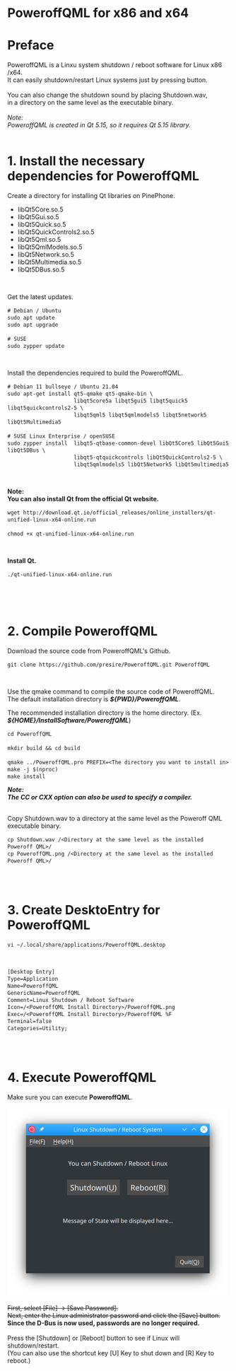 # PoweroffQML for x86 and x64  

# Preface  
PoweroffQML is a Linxu system shutdown / reboot software for Linux x86 /x64.<br>
It can easily shutdown/restart Linux systems just by pressing button.<br>
<br>
You can also change the shutdown sound by placing Shutdown.wav,<br>
in a directory on the same level as the executable binary.<br>
<br>
*Note:*<br>
*PoweroffQML is created in Qt 5.15, so it requires Qt 5.15 library.*<br>
<br>

# 1. Install the necessary dependencies for PoweroffQML
Create a directory for installing Qt libraries on PinePhone.<br>
* libQt5Core.so.5
* libQt5Gui.so.5
* libQt5Quick.so.5
* libQt5QuickControls2.so.5
* libQt5Qml.so.5
* libQt5QmlModels.so.5
* libQt5Network.so.5
* libQt5Multimedia.so.5
* libQt5DBus.so.5
<br>

Get the latest updates.<br>

    # Debian / Ubuntu
    sudo apt update
    sudo apt upgrade

    # SUSE
    sudo zypper update
<br>

Install the dependencies required to build the PoweroffQML.  

    # Debian 11 bullseye / Ubuntu 21.04
    sudo apt-get install qt5-qmake qt5-qmake-bin \
                         libqt5core5a libqt5gui5 libqt5quick5 libqt5quickcontrols2-5 \
                         libqt5qml5 libqt5qmlmodels5 libqt5network5 libQt5Multimedia5
    
    # SUSE Linux Enterprise / openSUSE
    sudo zypper install  libqt5-qtbase-common-devel libQt5Core5 libQt5Gui5 libQt5DBus \
                         libqt5-qtquickcontrols libQt5QuickControls2-5 \
                         libqt5qmlmodels5 libQt5Network5 libQt5multimedia5
<br>

**Note:**<br>
**You can also install Qt from the official Qt website.**<br>

    wget http://download.qt.io/official_releases/online_installers/qt-unified-linux-x64-online.run

    chmod +x qt-unified-linux-x64-online.run
<br>

**Install Qt.**<br>

    ./qt-unified-linux-x64-online.run
<br>

<br>
<br>

# 2. Compile PoweroffQML
Download the source code from PoweroffQML's Github.<br>

    git clone https://github.com/presire/PoweroffQML.git PoweroffQML
<br>

Use the qmake command to compile the source code of PoweroffQML.<br>
The default installation directory is <I>**${PWD}/PoweroffQML**</I>.<br>

The recommended installation directory is the home directory. (Ex. <I>**${HOME}/InstallSoftware/PoweroffQML**</I>)

    cd PoweroffQML

    mkdir build && cd build

    qmake ../PoweroffQML.pro PREFIX=<The directory you want to install in>
    make -j $(nproc)
    make install

<I>**Note:**</I>  
<I>**The CC or CXX option can also be used to specify a compiler.**</I>  
<br>

Copy Shutdown.wav to a directory at the same level as the Poweroff QML executable binary.<br>

    cp Shutdown.wav /<Directory at the same level as the installed Poweroff QML>/
    cp PoweroffQML.png /<Directory at the same level as the installed Poweroff QML>/

<br>
<br>

# 3. Create DesktoEntry for PoweroffQML
    vi ~/.local/share/applications/PoweroffQML.desktop
<br>

    [Desktop Entry]
    Type=Application
    Name=PoweroffQML
    GenericName=PoweroffQML
    Comment=Linux Shutdown / Reboot Software
    Icon=/<PoweroffQML Install Directory>/PoweroffQML.png
    Exec=/<PoweroffQML Install Directory>/PoweroffQML %F
    Terminal=false
    Categories=Utility;

<br>
<br>

# 4. Execute PoweroffQML
Make sure you can execute **PoweroffQML**.<br>
<br>
![](img/PoweroffQML_SS_1.png#center)<br>
<br>
<del>First, select [File] -> [Save Password].</del><br>
<del>Next, enter the Linux administrator password and click the [Save] button.</del><br>
<b>Since the D-Bus is now used, passwords are no longer required.</b><br>
<br>
Press the [Shutdown] or [Reboot] button to see if Linux will shutdown/restart.<br> 
(You can also use the shortcut key [U] Key to shut down and [R] Key to reboot.)<br>
<br>
<br>
